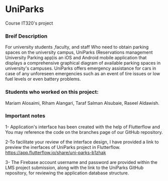 # UniParks
Course IT320's project
### Breif Description
For university students ,faculty, and staff Who need to obtain parking spaces on the university campus, UniParks (Reservations management University Parking app)is an iOS and Android mobile application that displays a comprehensive graphical diagram of available parking spaces in university's campuses. UniParks offers emergency assistance for cars in case of any unforeseen emergencies such as an event of tire issues or low fuel levels or even battery problems.

### Students who worked on this project:
Mariam Alosaimi, Riham Alangari, Taraf Salman Alsubaie, Raseel Aldawish.

### Important notes
1- Application's interface has been created with the help of Flutterflow and You may reference the code on the branches page of our GitHub repository.

2-To facilitate your review of the interface design, I have provided a link to preview the inerfaces of UniParks project in Flutterflow.
https://app.flutterflow.io/share/uni-parks-b1zhak

3- The Firebase account username and password are provided within the LMS project submission, along with the link to the UniParks GitHub repository, for reviewing the application database structure.
